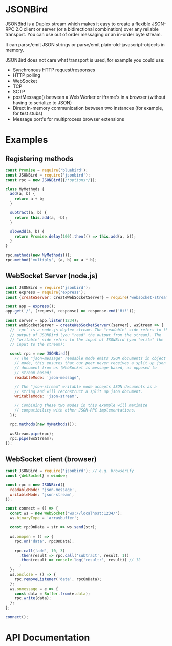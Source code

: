 # JSONBird
JSONBird is a Duplex stream which makes it easy to create a flexible JSON-RPC 2.0 client or server (or a bidirectional combination) over any reliable transport. You can use out of order messaging or an in-order byte stream.

It can parse/emit JSON strings or parse/emit plain-old-javascript-objects in memory.

JSONBird does not care what transport is used, for example you could use:
* Synchronous HTTP request/responses
* HTTP polling
* WebSocket
* TCP
* SCTP
* postMessage() between a Web Worker or iframe's in a browser (without having to serialize to JSON)
* Direct in-memory communication between two instances (for example, for test stubs)
* Message port's for multiprocess browser extensions

# Examples

## Registering methods

```javascript
const Promise = require('bluebird');
const JSONBird = require('jsonbird');
const rpc = new JSONBird({/*options*/});

class MyMethods {
  add(a, b) {
    return a + b;
  }

  subtract(a, b) {
    return this.add(a, -b);
  }

  slowAdd(a, b) {
    return Promise.delay(100).then(() => this.add(a, b));
  }
}

rpc.methods(new MyMethods());
rpc.method('multiply', (a, b) => a * b);
```

## WebSocket Server (node.js)

```javascript
const JSONBird = require('jsonbird');
const express = require('express');
const {createServer: createWebSocketServer} = require('websocket-stream');

const app = express();
app.get('/', (request, response) => response.end('Hi!'));

const server = app.listen(1234);
const webSocketServer = createWebSocketServer({server}, wsStream => {
  // `rpc` is a node.js duplex stream. The "readable" side refers to the
  // output of JSONBird (you "read" the output from the stream). The
  // "writable" side refers to the input of JSONBird (you "write" the
  // input to the stream):

  const rpc = new JSONBird({
    // The "json-message" readable mode emits JSON documents in object
    // mode, this ensures that our peer never receives a split up json
    // document from us (WebSocket is message based, as opposed to
    // stream based)
    readableMode: 'json-message',

    // The "json-stream" writable mode accepts JSON documents as a
    // string and will reconstruct a split up json document.
    writableMode: 'json-stream',

    // Combining these two modes in this example will maximize
    // compatibility with other JSON-RPC implementations.
  });

  rpc.methods(new MyMethods());

  wsStream.pipe(rpc);
  rpc.pipe(wsStream);
});
```

## WebSocket client (browser)

```javascript
const JSONBird = require('jsonbird'); // e.g. browserify
const {WebSocket} = window;

const rpc = new JSONBird({
  readableMode: 'json-message',
  writableMode: 'json-stream',
});

const connect = () => {
  const ws = new WebSocket('ws://localhost:1234/');
  ws.binaryType = 'arraybuffer';

  const rpcOnData = str => ws.send(str);

  ws.onopen = () => {
    rpc.on('data', rpcOnData);

    rpc.call('add', 10, 3)
      .then(result => rpc.call('subtract', result, 1))
      .then(result => console.log('result:', result)) // 12
      ;
  };
  ws.onclose = () => {
    rpc.removeListener('data', rpcOnData);
  };
  ws.onmessage = e => {
    const data = Buffer.from(e.data);
    rpc.write(data);
  };
};

connect();
```

# API Documentation
